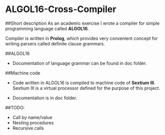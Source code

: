 # ALGOL16-Cross-Compiler

##Short description
As an academic exercise I wrote a compiler for simple programming language called **ALGOL16**.

Compiler is written in **Prolog**, which provides very convenient concept for writing parsers called definite clause grammars.

##ALGOL16
* Documentation of language grammar can be found in doc folder.

##Machine code
* Code written in ALGOL16 is compiled to machine code of **Sextium III**. Sextium III is a virtual processor defined
for the purpose of this project.

* Documentation is in doc folder.

##TODO:

* Call by name/value
* Nesting procedures
* Recursive calls
